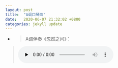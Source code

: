 ```yaml
---
layout: post
title:  "A调口琴曲"
date:   2020-06-07 21:32:02 +0800
categories: jekyll update
---
```


+  >  A调伴奏《忽然之间》：
> <audio id="audio" controls="" preload="none"><source id="mp3" src="https://onedrive.gimhoy.com/1drv/aHR0cHM6Ly8xZHJ2Lm1zL3UvcyFBb213UmVFb1J6XzNnc3BheTlGV3pZU0FBQ3lDSGc/ZT01bDZhTjY=.mp3"></audio>


